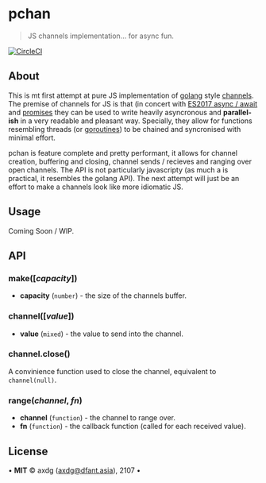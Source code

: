 # pchan

> JS channels implementation... for async fun.

[![CircleCI](https://circleci.com/gh/axdg/pchan.svg?style=shield)](https://circleci.com/gh/axdg/pchan)

## About

This is mt first attempt at pure JS implementation of [golang](https://golang.org/) style [channels](https://tour.golang.org/concurrency/2). The premise of channels for JS is that (in concert with [ES2017 async / await](https://developer.mozilla.org/en-US/docs/Web/JavaScript/Reference/Statements/async_function) and [promises](https://developer.mozilla.org/en/docs/Web/JavaScript/Reference/Global_Objects/Promise) they can be used to write heavily asyncronous and **parallel-ish** in a very readable and pleasant way. Specially, they allow for functions resembling threads (or [goroutines](https://tour.golang.org/concurrency/1)) to be chained and syncronised with minimal effort.

pchan is feature complete and pretty performant, it allows for channel creation, buffering and closing, channel sends / recieves and ranging over open channels. The API is not particularly javascripty (as much a is practical, it resembles the golang API). The next attempt will just be an effort to make a channels look like more idiomatic JS.

## Usage

Coming Soon / WIP.

## API

### make([*capacity*])

 - **capacity** (`number`) - the size of the channels buffer.

### channel([*value*])

 - **value** (`mixed`) - the value to send into the channel.

### channel.close()

A convinience function used to close the channel, equivalent to `channel(null)`.

### range(*channel*, *fn*)

 - **channel** (`function`) - the channel to range over.
 - **fn** (`function`) - the callback function (called for each received value).

## License

&bull; **MIT** &copy; axdg ([axdg@dfant.asia](mailto:axdg@dfant.asia)), 2107 &bull;
